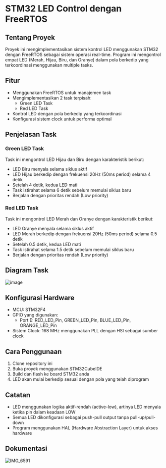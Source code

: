 # STM32 LED Control dengan FreeRTOS

## Tentang Proyek
Proyek ini mengimplementasikan sistem kontrol LED menggunakan STM32 dengan FreeRTOS sebagai sistem operasi real-time. Program ini mengontrol empat LED (Merah, Hijau, Biru, dan Oranye) dalam pola berkedip yang terkoordinasi menggunakan multiple tasks.

## Fitur
- Menggunakan FreeRTOS untuk manajemen task
- Mengimplementasikan 2 task terpisah:
  - Green LED Task
  - Red LED Task
- Kontrol LED dengan pola berkedip yang terkoordinasi
- Konfigurasi sistem clock untuk performa optimal

## Penjelasan Task

### Green LED Task
Task ini mengontrol LED Hijau dan Biru dengan karakteristik berikut:
- LED Biru menyala selama siklus aktif
- LED Hijau berkedip dengan frekuensi 20Hz (50ms period) selama 4 detik
- Setelah 4 detik, kedua LED mati
- Task istirahat selama 6 detik sebelum memulai siklus baru
- Berjalan dengan prioritas rendah (Low priority)

### Red LED Task
Task ini mengontrol LED Merah dan Oranye dengan karakteristik berikut:
- LED Oranye menyala selama siklus aktif
- LED Merah berkedip dengan frekuensi 20Hz (50ms period) selama 0.5 detik
- Setelah 0.5 detik, kedua LED mati
- Task istirahat selama 1.5 detik sebelum memulai siklus baru
- Berjalan dengan prioritas rendah (Low priority)

## Diagram Task

![image](https://github.com/user-attachments/assets/325cc215-4d7c-43ff-8376-1ea3e227526f)

## Konfigurasi Hardware
- MCU: STM32F4
- GPIO yang digunakan:
  - Port E: RED_LED_Pin, GREEN_LED_Pin, BLUE_LED_Pin, ORANGE_LED_Pin
- Sistem Clock: 168 MHz menggunakan PLL dengan HSI sebagai sumber clock

## Cara Penggunaan
1. Clone repository ini
2. Buka proyek menggunakan STM32CubeIDE
3. Build dan flash ke board STM32 anda
4. LED akan mulai berkedip sesuai dengan pola yang telah diprogram

## Catatan
- LED menggunakan logika aktif-rendah (active-low), artinya LED menyala ketika pin dalam keadaan LOW
- Semua LED dikonfigurasi sebagai push-pull output tanpa pull-up/pull-down
- Program menggunakan HAL (Hardware Abstraction Layer) untuk akses hardware

## Dokumentasi
![IMG_6591](https://github.com/user-attachments/assets/0bf51b11-682b-4d1c-8f81-826d1df35e07)

